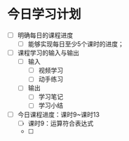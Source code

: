 # 今日学习计划

- [ ] 明确每日的课程进度
  - [ ] 能够实现每日至少5个课时的进度；
- [ ] 课程学习的输入与输出
  - [ ] 输入
    - [ ] 视频学习
    - [ ] 动手练习
  - [ ] 输出
    - [ ] 学习笔记
    - [ ] 学习小结
- [ ] 今日课程进度：课时9~课时13
  - [ ] 课时9：运算符合表达式
  - [ ] 